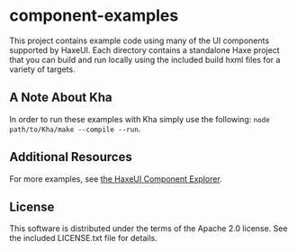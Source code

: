 # component-examples

This project contains example code using many of the UI components supported by HaxeUI.
Each directory contains a standalone Haxe project that you can build and run locally
using the included build hxml files for a variety of targets.

## A Note About Kha

In order to run these examples with Kha simply use the following: `node path/to/Kha/make --compile --run`.

## Additional Resources

For more examples, see [the HaxeUI Component Explorer](http://haxeui.org/explorer/).

## License

This software is distributed under the terms of the Apache 2.0 license. See the included
LICENSE.txt file for details.
